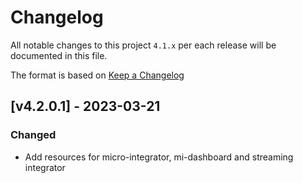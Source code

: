 # Changelog

All notable changes to this project `4.1.x` per each release will be documented in this file.

The format is based on [Keep a Changelog](https://keepachangelog.com/en/1.0.0/)

## [v4.2.0.1] - 2023-03-21
### Changed
- Add resources for micro-integrator, mi-dashboard and streaming integrator
